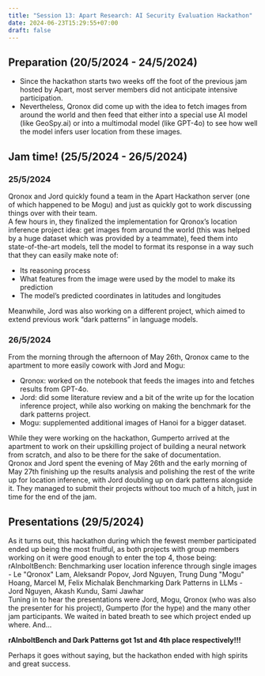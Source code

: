 ```yaml
---
title: "Session 13: Apart Research: AI Security Evaluation Hackathon"
date: 2024-06-23T15:29:55+07:00
draft: false
---
```


## Preparation (20/5/2024 - 24/5/2024)

- Since the hackathon starts two weeks off the foot of the previous jam hosted by Apart, most server members did not anticipate intensive participation.
- Nevertheless, Qronox did come up with the idea to fetch images from around the world and then feed that either into a special use AI model (like GeoSpy.ai) or into a multimodal model (like GPT-4o) to see how well the model infers user location from these images.

## Jam time! (25/5/2024 - 26/5/2024)

### 25/5/2024

Qronox and Jord quickly found a team in the Apart Hackathon server (one of which happened to be Mogu) and just as quickly got to work discussing things over with their team.  
A few hours in, they finalized the implementation for Qronox’s location inference project idea: get images from around the world (this was helped by a huge dataset which was provided by a teammate), feed them into state-of-the-art models, tell the model to format its response in a way such that they can easily make note of:

- Its reasoning process
- What features from the image were used by the model to make its prediction
- The model’s predicted coordinates in latitudes and longitudes

Meanwhile, Jord was also working on a different project, which aimed to extend previous work “dark patterns” in language models.

### 26/5/2024

From the morning through the afternoon of May 26th, Qronox came to the apartment to more easily cowork with Jord and Mogu:

- Qronox: worked on the notebook that feeds the images into and fetches results from GPT-4o.
- Jord: did some literature review and a bit of the write up for the location inference project, while also working on making the benchmark for the dark patterns project.
- Mogu: supplemented additional images of Hanoi for a bigger dataset.

While they were working on the hackathon, Gumperto arrived at the apartment to work on their upskilling project of building a neural network from scratch, and also to be there for the sake of documentation.  
Qronox and Jord spent the evening of May 26th and the early morning of May 27th finishing up the results analysis and polishing the rest of the write up for location inference, with Jord doubling up on dark patterns alongside it. They managed to submit their projects without too much of a hitch, just in time for the end of the jam.

## Presentations (29/5/2024)

As it turns out, this hackathon during which the fewest member participated ended up being the most fruitful, as both projects with group members working on it were good enough to enter the top 4, those being:  
rAInboltBench: Benchmarking user location inference through single images - Le "Qronox" Lam, Aleksandr Popov, Jord Nguyen, Trung Dung "Mogu" Hoang, Marcel M, Felix Michalak
Benchmarking Dark Patterns in LLMs - Jord Nguyen, Akash Kundu, Sami Jawhar  
Tuning in to hear the presentations were Jord, Mogu, Qronox (who was also the presenter for his project), Gumperto (for the hype) and the many other jam participants. We waited in bated breath to see which project ended up where. And… 

**rAInboltBench and Dark Patterns got 1st and 4th place respectively!!!**

Perhaps it goes without saying, but the hackathon ended with high spirits and great success.
